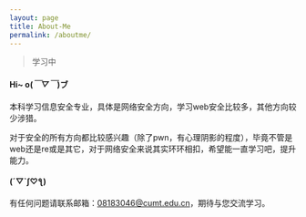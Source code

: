 ```yaml
---
layout: page
title: About-Me
permalink: /aboutme/
---
```


> 学习中

#### Hi~ o(*￣▽￣*)ブ

本科学习信息安全专业，具体是网络安全方向，学习web安全比较多，其他方向较少涉猎。

对于安全的所有方向都比较感兴趣（除了pwn，有心理阴影的程度），毕竟不管是web还是re或是其它，对于网络安全来说其实环环相扣，希望能一直学习吧，提升能力。

#### (´▽`ʃ♡ƪ)

有任何问题请联系邮箱：08183046@cumt.edu.cn，期待与您交流学习。

